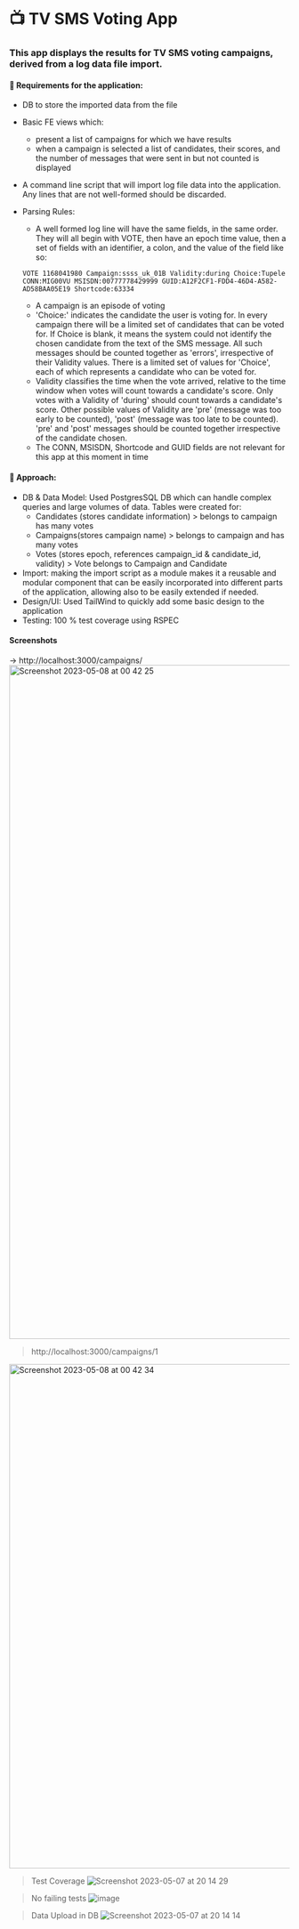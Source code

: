 # :tv: TV SMS Voting App
### This app displays the results for TV SMS voting campaigns, derived from a log data file import. 


#### :page_facing_up: Requirements for the application:  
- DB to store the imported data from the file

- Basic FE views which: 
  - present a list of campaigns for which we have results 
  - when a campaign is selected a list of candidates, their scores, and the number of messages that were sent in but not counted is displayed

- A command line script that will import log file data into the application. Any lines that are not well-formed should be discarded.

- Parsing Rules:
  - A well formed log line will have the same fields, in the same order. They will all begin with VOTE, then have an epoch time value, then a set of fields with an identifier, a colon, and the value of the field like so:
  ```
  VOTE 1168041980 Campaign:ssss_uk_01B Validity:during Choice:Tupele CONN:MIG00VU MSISDN:00777778429999 GUID:A12F2CF1-FDD4-46D4-A582-AD58BAA05E19 Shortcode:63334
  ```
  - A campaign is an episode of voting
  - 'Choice:' indicates the candidate the user is voting for. In every campaign there will be a limited set of candidates that can be voted for. If Choice is blank, it means the system could not identify the chosen candidate from the text of the SMS message. All such messages should be counted together as 'errors', irrespective of their Validity values. There is a limited set of values for 'Choice', each of which represents a candidate who can be voted for.
  - Validity classifies the time when the vote arrived, relative to the time window when votes will count towards a candidate's score.  Only votes with a Validity of 'during' should count towards a candidate's score. Other possible values of Validity are 'pre' (message was too early to be counted), 'post' (message was too late to be counted). 'pre' and 'post' messages should be counted together irrespective of the candidate chosen.
  - The CONN, MSISDN, Shortcode and GUID fields are not relevant for this app at this moment in time
  

#### :thought_balloon: Approach: 
- DB & Data Model: Used PostgresSQL DB which can handle complex queries and large volumes of data. Tables were created for: 
  - Candidates (stores candidate information) > belongs to campaign has many votes
  - Campaigns(stores campaign name) > belongs to campaign and has many votes
  - Votes (stores epoch, references campaign_id & candidate_id, validity) > Vote belongs to Campaign and Candidate
- Import: making the import script as a module makes it a reusable and modular component that can be easily incorporated into different parts of the application, allowing also to be easily extended if needed.
- Design/UI: Used TailWind to quickly add some basic design to the application 
- Testing: 100 % test coverage using RSPEC

#### Screenshots 
-> http://localhost:3000/campaigns/
<img width="1212" alt="Screenshot 2023-05-08 at 00 42 25" src="https://user-images.githubusercontent.com/10349072/236811590-c0f616be-1534-44a8-80f8-92966c57daa5.png">

> http://localhost:3000/campaigns/1
<img width="907" alt="Screenshot 2023-05-08 at 00 42 34" src="https://user-images.githubusercontent.com/10349072/236811618-ec653da5-616c-437d-9303-90b384a1a517.png">

> Test Coverage
![Screenshot 2023-05-07 at 20 14 29](https://user-images.githubusercontent.com/10349072/236857519-9b8e2c5a-8e52-4b22-a934-b36a09bea87d.png)

> No failing tests
![image](https://user-images.githubusercontent.com/10349072/236858741-a35d70ab-9d47-44ee-b44e-1ceb24f6626e.png)

> Data Upload in DB
![Screenshot 2023-05-07 at 20 14 14](https://user-images.githubusercontent.com/10349072/236857651-800bb646-2deb-4c18-b8d0-7d48886f65fc.png)



